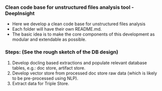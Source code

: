 ### Clean code base for unstructured files analysis tool - DeepInsight
- Here we develop a clean code base for unstructured files analysis
- Each folder will have their own README.md.
- The basic idea is to make the core components of this development as modular and extendable
as possible.

### Steps: (See the rough sketch of the DB design)
1. Develop docling based extractions and populate relevant database tables, e.g.: doc store,
artifact store.
2. Develop vector store from processed doc store raw data (which is likely to be pre-processed using NLP).
3. Extract data for Triple Store.